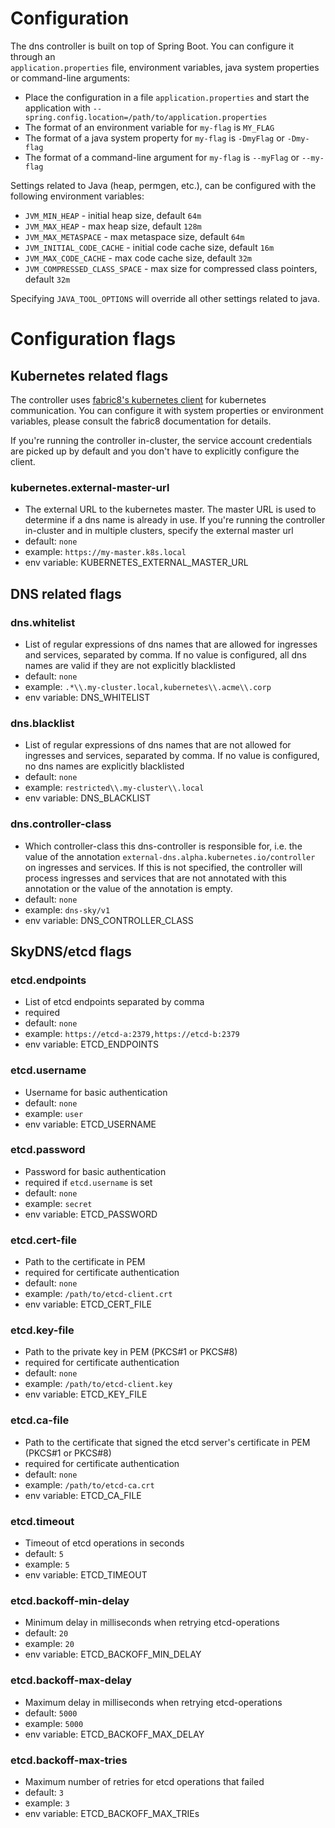 # Configuration

The dns controller is built on top of Spring Boot. You can configure it through an   
`application.properties` file, environment variables, java system properties or command-line arguments:

* Place the configuration in a file `application.properties` and start the application with 
  `--spring.config.location=/path/to/application.properties`
* The format of an environment variable for `my-flag` is `MY_FLAG`
* The format of a java system property for `my-flag` is `-DmyFlag` or `-Dmy-flag`
* The format of a command-line argument for `my-flag` is `--myFlag` or `--my-flag`

Settings related to Java (heap, permgen, etc.), can be configured with the following environment
variables:

* `JVM_MIN_HEAP` - initial heap size, default `64m`
* `JVM_MAX_HEAP` - max heap size, default `128m`
* `JVM_MAX_METASPACE` - max metaspace size, default `64m`
* `JVM_INITIAL_CODE_CACHE` - initial code cache size, default `16m`
* `JVM_MAX_CODE_CACHE` - max code cache size, default `32m`
* `JVM_COMPRESSED_CLASS_SPACE` - max size for compressed class pointers, default `32m` 

Specifying `JAVA_TOOL_OPTIONS` will override all other settings related to java. 

# Configuration flags

## Kubernetes related flags

The controller uses [fabric8's kubernetes client](https://github.com/fabric8io/kubernetes-client) for
kubernetes communication. You can configure it with system properties or environment variables, please
consult the fabric8 documentation for details. 

If you're running the controller in-cluster, the service account credentials are picked up by default
and you don't have to explicitly configure the client. 

### kubernetes.external-master-url

- The external URL to the kubernetes master. The master URL is used to determine if a dns name is
  already in use. If you're running the controller in-cluster and in multiple clusters, specify
  the external master url
- default: `none`
- example: `https://my-master.k8s.local`
- env variable: KUBERNETES_EXTERNAL_MASTER_URL

## DNS related flags

### dns.whitelist

- List of regular expressions of dns names that are allowed for ingresses and services, 
  separated by comma. If no value is configured, all dns names are valid if they are not explicitly
  blacklisted
- default: `none`
- example: `.*\\.my-cluster.local,kubernetes\\.acme\\.corp`
- env variable: DNS_WHITELIST

### dns.blacklist

- List of regular expressions of dns names that are not allowed for ingresses and services, 
  separated by comma. If no value is configured, no dns names are explicitly blacklisted
- default: `none`
- example: `restricted\\.my-cluster\\.local`
- env variable: DNS_BLACKLIST

### dns.controller-class

- Which controller-class this dns-controller is responsible for, i.e. the value of the annotation
  `external-dns.alpha.kubernetes.io/controller` on ingresses and services. If this is not specified,
  the controller will process ingresses and services that are not annotated with this annotation
  or the value of the annotation is empty.
- default: `none`
- example: `dns-sky/v1`
- env variable: DNS_CONTROLLER_CLASS

## SkyDNS/etcd flags

### etcd.endpoints

- List of etcd endpoints separated by comma
- required
- default: `none`
- example: `https://etcd-a:2379,https://etcd-b:2379`
- env variable: ETCD_ENDPOINTS

### etcd.username

- Username for basic authentication
- default: `none`
- example: `user`
- env variable: ETCD_USERNAME

### etcd.password

- Password for basic authentication
- required if `etcd.username` is set
- default: `none`
- example: `secret`
- env variable: ETCD_PASSWORD

### etcd.cert-file

- Path to the certificate in PEM
- required for certificate authentication
- default: `none`
- example: `/path/to/etcd-client.crt`
- env variable: ETCD_CERT_FILE

### etcd.key-file

- Path to the private key in PEM (PKCS#1 or PKCS#8)
- required for certificate authentication
- default: `none`
- example: `/path/to/etcd-client.key`
- env variable: ETCD_KEY_FILE

### etcd.ca-file

- Path to the certificate that signed the etcd server's certificate in PEM (PKCS#1 or PKCS#8)
- required for certificate authentication
- default: `none`
- example: `/path/to/etcd-ca.crt`
- env variable: ETCD_CA_FILE

### etcd.timeout

- Timeout of etcd operations in seconds
- default: `5`
- example: `5`
- env variable: ETCD_TIMEOUT

### etcd.backoff-min-delay

- Minimum delay in milliseconds when retrying etcd-operations 
- default: `20`
- example: `20`
- env variable: ETCD_BACKOFF_MIN_DELAY

### etcd.backoff-max-delay

- Maximum delay in milliseconds when retrying etcd-operations 
- default: `5000`
- example: `5000`
- env variable: ETCD_BACKOFF_MAX_DELAY

### etcd.backoff-max-tries

- Maximum number of retries for etcd operations that failed 
- default: `3`
- example: `3`
- env variable: ETCD_BACKOFF_MAX_TRIEs
